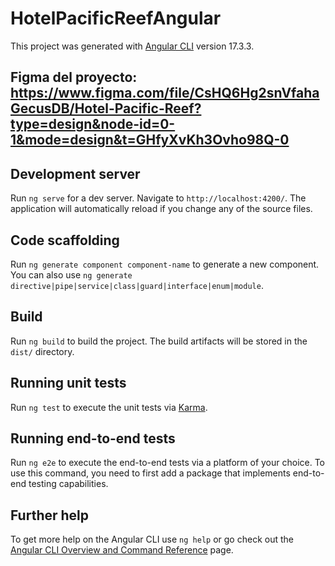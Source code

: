 # HotelPacificReefAngular

This project was generated with [Angular CLI](https://github.com/angular/angular-cli) version 17.3.3.

## Figma del proyecto: https://www.figma.com/file/CsHQ6Hg2snVfahaGecusDB/Hotel-Pacific-Reef?type=design&node-id=0-1&mode=design&t=GHfyXvKh3Ovho98Q-0

## Development server

Run `ng serve` for a dev server. Navigate to `http://localhost:4200/`. The application will automatically reload if you change any of the source files.

## Code scaffolding

Run `ng generate component component-name` to generate a new component. You can also use `ng generate directive|pipe|service|class|guard|interface|enum|module`.

## Build

Run `ng build` to build the project. The build artifacts will be stored in the `dist/` directory.

## Running unit tests

Run `ng test` to execute the unit tests via [Karma](https://karma-runner.github.io).

## Running end-to-end tests

Run `ng e2e` to execute the end-to-end tests via a platform of your choice. To use this command, you need to first add a package that implements end-to-end testing capabilities.

## Further help

To get more help on the Angular CLI use `ng help` or go check out the [Angular CLI Overview and Command Reference](https://angular.io/cli) page.

